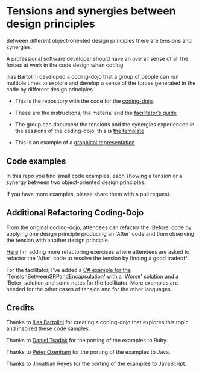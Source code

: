 # Tensions and synergies between design principles

Between different object-oriented design principles there are tensions and synergies.

A professional software developer should have an overall sense of all the forces at work in the code design when coding.

Ilias Bartolini developed a coding-dojo that a group of people can run multiple times to explore and develop a sense of the forces generated in the code by different design principles.

- This is the repository with the code for the [coding-dojo](https://github.com/iliasbartolini/design_principles_dojo).

- These are the instructions, the material and the [facilitator’s guide](https://github.com/iliasbartolini/design_principles_dojo_facilitator_guide)


- The group can document the tensions and the synergies experienced in the sessions of the coding-dojo, this is [the template](https://drive.google.com/folderview?id=0BzjBWmINdN4HQUJKMDEwSWdtZkU&usp=sharing)

- This is an example of a [graphical representation](http://www.slideshare.net/brain79/desing-principles-tensions-and-synergies-v30/16)

## Code examples
In this repo you find small code examples, each showing a tension or a synergy between two object-oriented design principles.

If you have more examples, please share them with a pull request.


## Additional Refactoring Coding-Dojo
From the original coding-dojo, attendees can refactor the 'Before' code by applying one design principle producing an 'After' code and then observing the tension with another design principle.

[Here](https://github.com/lucaminudel/tensions_and_synergies_between_design_principles/tree/master/SolvingTheTensions/CSharp/TensionBetweenSRPandEncapsulation) I'm adding more refactoring exercises where attendees are asked to refactor the 'After' code to resolve the tension by finding a good tradeoff.

For the facilitator, I've added a [C# example for the 'TensionBetweenSRPandEncapsulation'](https://github.com/lucaminudel/tensions_and_synergies_between_design_principles/tree/master/SolvingTheTensions/CSharp/TensionBetweenSRPandEncapsulation/TensionBetweenSRPandEncapsulation) with a 'Worse' solution and a 'Beter' solution and some notes for the facilitator. More examples are needed for the other cases of tension and for the other languages.

## Credits
Thanks to [Ilias Bartolini](https://github.com/iliasbartolini/) for creating a coding-dojo that explores this topic and inspired these code samples.

Thanks to [Daniel Tsadok](https://github.com/dtsadok-tw) for the porting of the examples to Ruby.

Thanks to [Peter Oxenham](https://github.com/peterox) for the porting of the examples to Java.

Thanks to [Jonathan Reyes](https://github.com/jreyes33) for the porting of the examples to JavaScript.



